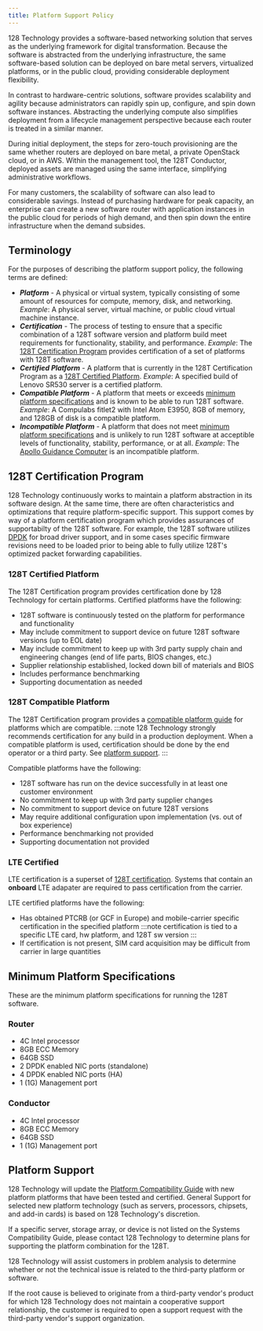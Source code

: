 ```yaml
---
title: Platform Support Policy
---
```


128 Technology provides a software-based networking solution that serves as the underlying framework for digital transformation. Because the software is abstracted from the underlying infrastructure, the same software-based solution can be deployed on bare metal servers, virtualized platforms, or in the public cloud, providing considerable deployment flexibility.

In contrast to hardware-centric solutions, software provides scalability and agility because administrators can rapidly spin up, configure, and spin down software instances. Abstracting the underlying compute also simplifies deployment from a lifecycle management perspective because each router is treated in a similar manner.

During initial deployment, the steps for zero-touch provisioning are the same whether routers are deployed on bare metal, a private OpenStack cloud, or in AWS. Within the management tool, the 128T Conductor, deployed assets are managed using the same interface, simplifying administrative workflows.

For many customers, the scalability of software can also lead to considerable savings. Instead of purchasing hardware for peak capacity, an enterprise can create a new software router with application instances in the public cloud for periods of high demand, and then spin down the entire infrastructure when the demand subsides.

## Terminology

For the purposes of describing the platform support policy, the following terms are defined:

- ***Platform*** - A physical or virtual system, typically consisting of some amount of resources for compute, memory, disk, and networking. *Example*: A physical server, virtual machine, or public cloud virtual machine instance.
- ***Certification*** - The process of testing to ensure that a specific combination of a 128T software version and platform build meet requirements for functionality, stability, and performance. *Example*: The [128T Certification Program](#128t-certification-program) provides certification of a set of platforms with 128T software.
- ***Certified Platform*** - A platform that is currently in the 128T Certification Program as a [128T Certified Platform](#128t-certified-platform). *Example*: A specified build of Lenovo SR530 server is a certified platform.
- ***Compatible Platform*** - A platform that meets or exceeds [minimum platform specifications](#minimum-platform-specifications) and is known to be able to run 128T software. *Example*: A Compulabs fitlet2 with Intel Atom E3950, 8GB of memory, and 128GB of disk is a compatible platform.
- ***Incompatible Platform*** - A platform that does not meet [minimum platform specifications](#minimum-platform-specifications) and is unlikely to run 128T software at acceptible levels of functionality, stability, performance, or at all. *Example*: The [Apollo Guidance Computer](https://en.wikipedia.org/wiki/Apollo_Guidance_Computer) is an incompatible platform.

## 128T Certification Program

128 Technology continuously works to maintain a platform abstraction in its software design. At the same time, there are often characteristics and optimizations that require platform-specific support. This support comes by way of a platform certification program which provides assurances of supportabilty of the 128T software. For example, the 128T software utilizes [DPDK](https://www.dpdk.org) for broad driver support, and in some cases specific firmware revisions need to be loaded prior to being able to fully utilize 128T's optimized packet forwarding capabilities.

### 128T Certified Platform

The 128T Certification program provides certification done by 128 Technology for certain platforms. Certified platforms have the following:

* 128T software is continuously tested on the platform for performance and functionality
* May include commitment to support device on future 128T software versions (up to EOL date)
* May include commitment to keep up with 3rd party supply chain and engineering changes (end of life parts, BIOS changes, etc.)
* Supplier relationship established, locked down bill of materials and BIOS
* Includes performance benchmarking
* Supporting documentation as needed

### 128T Compatible Platform

The 128T Certification program provides a [compatible platform guide](marisa.please.provide) for platforms which are compatible.
:::note
128 Technology strongly recommends certification for any build in a production deployment. When a compatible platform is used, certification should be done by the end operator or a third party. See [platform support](#platform-support). 
:::

Compatible platforms have the following:
* 128T software has run on the device successfully in at least one customer environment
* No commitment to keep up with 3rd party supplier changes
* No commitment to support device on future 128T versions
* May require additional configuration upon implementation (vs. out of box experience)
* Performance benchmarking not provided
* Supporting documentation not provided

### LTE Certified

LTE certification is a superset of [128T certification](#128t-certified-platform). Systems that contain an **onboard** LTE adapater are required to pass certification from the carrier.

LTE certified platforms have the following:
* Has obtained PTCRB (or GCF in Europe) and mobile-carrier specific certification in the specified platform
:::note
certification is tied to a specific LTE card, hw platform, and 128T sw version
:::
* If certification is not present, SIM card acquisition may be difficult from carrier in large quantities

## Minimum Platform Specifications

These are the minimum platform specifications for running the 128T software.

### Router

* 4C Intel processor
* 8GB ECC Memory
* 64GB SSD
* 2 DPDK enabled NIC ports (standalone)
* 4 DPDK enabled NIC ports (HA)
* 1 (1G) Management port

### Conductor

* 4C Intel processor
* 8GB ECC Memory
* 64GB SSD
* 1 (1G) Management port

## Platform Support

128 Technology will update the [Platform Compatibility Guide](marisa.please.provide) with new platform platforms that have been tested and certified. General Support for selected new platform technology (such as servers, processors, chipsets, and add-in cards) is based on 128 Technology's discretion.

If a specific server, storage array, or device is not listed on the Systems Compatibility Guide, please contact 128 Technology to determine plans for supporting the platform combination for the 128T.

128 Technology will assist customers in problem analysis to determine whether or not the technical issue is related to the third-party platform or software.

If the root cause is believed to originate from a third-party vendor's product for which 128 Technology does not maintain a cooperative support relationship, the customer is required to open a support request with the third-party vendor's support organization.